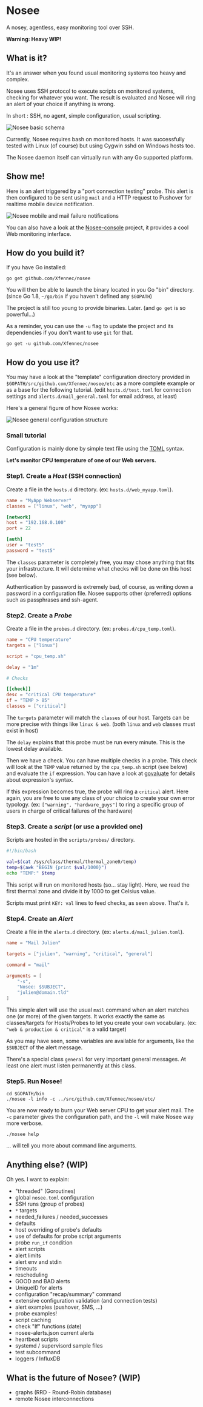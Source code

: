 # Nosee
A nosey, agentless, easy monitoring tool over SSH.

**Warning: Heavy WIP!**

What is it?
-----------

It's an answer when you found usual monitoring systems too heavy and complex.

Nosee uses SSH protocol to execute scripts on monitored systems, checking
for whatever you want. The result is evaluated and Nosee will ring an alert
of your choice if anything is wrong.

In short : SSH, no agent, simple configuration, usual scripting.

![Nosee basic schema](https://raw.github.com/Xfennec/nosee/master/doc/images/img_base.png)

Currently, Nosee requires bash on monitored hosts. It was successfully
tested with Linux (of course) but using Cygwin sshd on Windows hosts too.

The Nosee daemon itself can virtually run with any Go supported platform.

Show me!
--------

Here is an alert triggered by a "port connection testing" probe. This alert
is then configured to be sent using `mail` and a HTTP request to Pushover
for realtime mobile device notification.

![Nosee mobile and mail failure notifications](https://raw.github.com/Xfennec/nosee/master/doc/images/img_illu.jpeg)

You can also have a look at the [Nosee-console](https://github.com/Xfennec/nosee-console)
project, it provides a cool Web monitoring interface.

How do you build it?
--------------------

If you have Go installed:

	go get github.com/Xfennec/nosee

You will then be able to launch the binary located in you Go "bin" directory.
(since Go 1.8, `~/go/bin` if you haven't defined any `$GOPATH`)

The project is still too young to provide binaries. Later. (and `go get` is so powerful…)

As a reminder, you can use the `-u` flag to update the project and its dependencies  if
you don't want to use `git` for that.

	go get -u github.com/Xfennec/nosee

How do you use it?
------------------

You may have a look at the "template" configuration directory
provided in `$GOPATH/src/github.com/Xfennec/nosee/etc` as a more complete
example or as a base for the following tutorial. (edit `hosts.d/test.toml`
for connection settings and `alerts.d/mail_general.toml` for email address,
at least)

Here's a general figure of how Nosee works:

![Nosee general configuration structure](https://raw.github.com/Xfennec/nosee/master/doc/images/img_general.png)

### Small tutorial

Configuration is mainly done by simple text file using
the [TOML](https://github.com/toml-lang/toml) syntax.

**Let's monitor CPU temperature of one of our Web servers.**

### Step1. Create a *Host* (SSH connection)

Create a file in the `hosts.d` directory. (ex: `hosts.d/web_myapp.toml`).

```toml
name = "MyApp Webserver"
classes = ["linux", "web", "myapp"]

[network]
host = "192.168.0.100"
port = 22

[auth]
user = "test5"
password = "test5"
```

The `classes` parameter is completely free, you may chose anything that
fits your infrastructure. It will determine what checks will be done on
this host (see below).

Authentication by password is extremely bad, of course, as writing down
a password in a configuration file. Nosee supports other (preferred) options
such as passphrases and ssh-agent.

### Step2. Create a *Probe*

Create a file in the `probes.d` directory. (ex: `probes.d/cpu_temp.toml`).

```toml
name = "CPU temperature"
targets = ["linux"]

script = "cpu_temp.sh"

delay = "1m"

# Checks

[[check]]
desc = "critical CPU temperature"
if = "TEMP > 85"
classes = ["critical"]
```

The `targets` parameter will match the `classes` of our host. Targets can
be more precise with things like `linux & web`. (both `linux` and `web` classes
must exist in host)

The `delay` explains that this probe must be run every minute. This is
the lowest delay available.

Then we have a check. You can have multiple checks in a probe. This check
will look at the `TEMP` value returned by the `cpu_temp.sh`
script (see below) and evaluate the `if` expression. You can have a look
at [govaluate](https://github.com/Knetic/govaluate) for details about
expression's syntax.

If this expression becomes true, the probe will ring a `critical` alert. Here
again, you are free to use any class of your choice to create your own
error typology. (ex: `["warning", "hardware_guys"]` to ring a specific group
of users in charge of critical failures of the hardware)

### Step3. Create a *script* (or use a provided one)

Scripts are hosted in the `scripts/probes/` directory.

```bash
#!/bin/bash

val=$(cat /sys/class/thermal/thermal_zone0/temp)
temp=$(awk "BEGIN {print $val/1000}")
echo "TEMP:" $temp
```

This script will run on monitored hosts (so… stay light). Here, we read
the first thermal zone and divide it by 1000 to get Celsius value.

Scripts must print `KEY: val` lines to feed checks, as seen above. That's it.

### Step4. Create an *Alert*

Create a file in the `alerts.d` directory. (ex: `alerts.d/mail_julien.toml`).

```toml
name = "Mail Julien"

targets = ["julien", "warning", "critical", "general"]

command = "mail"

arguments = [
    "-s",
    "Nosee: $SUBJECT",
    "julien@domain.tld"
]
```

This simple alert will use the usual `mail` command when an alert matches
one (or more) of the given targets. It works exactly the same as classes/targets
for Hosts/Probes to let you create your own vocabulary.
(ex: `"web & production & critical"` is a valid target)

As you may have seen, some variables are available for arguments, like
the `$SUBJECT` of the alert message.

There's a special class `general` for very important general messages. At
least one alert must listen permanently at this class.

### Step5. Run Nosee!

	cd $GOPATH/bin
	./nosee -l info -c ../src/github.com/Xfennec/nosee/etc/

You are now ready to burn your Web server CPU to get your alert mail. The `-c`
parameter gives the configuration path, and the `-l` will make Nosee way
more verbose.

	./nosee help

… will tell you more about command line arguments.

Anything else? (WIP)
--------------------

Oh yes. I want to explain:

 - "threaded" (Goroutines)
 - global `nosee.toml` configuration
 - SSH runs (group of probes)
 - `*` targets
 - needed_failures / needed_successes
 - defaults
 - host overriding of probe's defaults
 - use of defaults for probe script arguments
 - probe `run_if` condition
 - alert scripts
 - alert limits
 - alert env and stdin
 - timeouts
 - rescheduling
 - GOOD and BAD alerts
 - UniqueID for alerts
 - configuration "recap/summary" command
 - extensive configuration validation (and connection tests)
 - alert examples (pushover, SMS, …)
 - probe examples!
 - script caching
 - check "If" functions (date)
 - nosee-alerts.json current alerts
 - heartbeat scripts
 - systemd / supervisord sample files
 - test subcommand
 - loggers / InfluxDB

What is the future of Nosee? (WIP)
----------------------------

 - graphs (RRD - Round-Robin database)
 - remote Nosee interconnections
